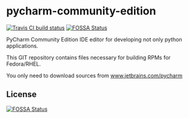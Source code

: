 pycharm-community-edition
=========================

[![Travis CI build status](https://travis-ci.org/phracek/pycharm-community-edition.svg?branch=master)](https://travis-ci.org/phracek/pycharm-community-edition)
[![FOSSA Status](https://app.fossa.com/api/projects/git%2Bgithub.com%2Fjweaddyet%2Fpycharm-community-edition.svg?type=shield)](https://app.fossa.com/projects/git%2Bgithub.com%2Fjweaddyet%2Fpycharm-community-edition?ref=badge_shield)


PyCharm Community Edition IDE editor for developing not only python applications.

This GIT repository contains files necessary for building RPMs for Fedora/RHEL.

You only need to download sources from www.jetbrains.com/pycharm


## License
[![FOSSA Status](https://app.fossa.com/api/projects/git%2Bgithub.com%2Fjweaddyet%2Fpycharm-community-edition.svg?type=large)](https://app.fossa.com/projects/git%2Bgithub.com%2Fjweaddyet%2Fpycharm-community-edition?ref=badge_large)
